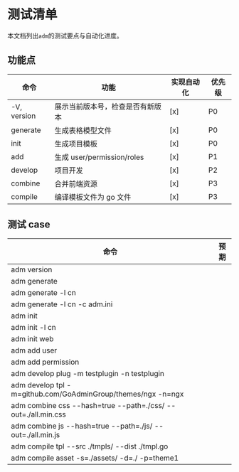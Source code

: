# 测试清单

本文档列出`adm`的测试要点与自动化进度。

## 功能点

| 命令        | 功能                             | 实现自动化 | 优先级 |
| ----------- | -------------------------------- | ---------- | ------ |
| -V, version | 展示当前版本号，检查是否有新版本 | [x]        | P0     |
| generate    | 生成表格模型文件                 | [x]        | P0     |
| init        | 生成项目模板                     | [x]        | P0     |
| add         | 生成 user/permission/roles       | [x]        | P1     |
| develop     | 项目开发                         | [x]        | P2     |
| combine     | 合并前端资源                     | [x]        | P3     |
| compile     | 编译模板文件为 go 文件           | [x]        | P3     |

## 测试 case

| 命令                                                          | 预期          |
| ------------------------------------------------------------- | ------------- |
| adm version                                                   | 
| adm generate                                                  |
| adm generate -l cn                                            |
| adm generate -l cn -c adm.ini                                 |
| adm init                                                      |
| adm init -l cn                                                |
| adm init web                                                  |
| adm add user                                                  |
| adm add permission                                            |
| adm develop plug -m testplugin -n testplugin                  |
| adm develop tpl -m=github.com/GoAdminGroup/themes/ngx -n=ngx  |
| adm combine css --hash=true --path=./css/ --out=./all.min.css |
| adm combine js --hash=true --path=./js/ --out=./all.min.js    |
| adm compile tpl --src ./tmpls/ --dist ./tmpl.go               |
| adm compile asset -s=./assets/ -d=./ -p=theme1                |

